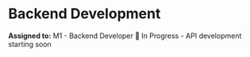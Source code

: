 # Backend Development
**Assigned to:** M1 - Backend Developer
🔄 In Progress - API development starting soon
